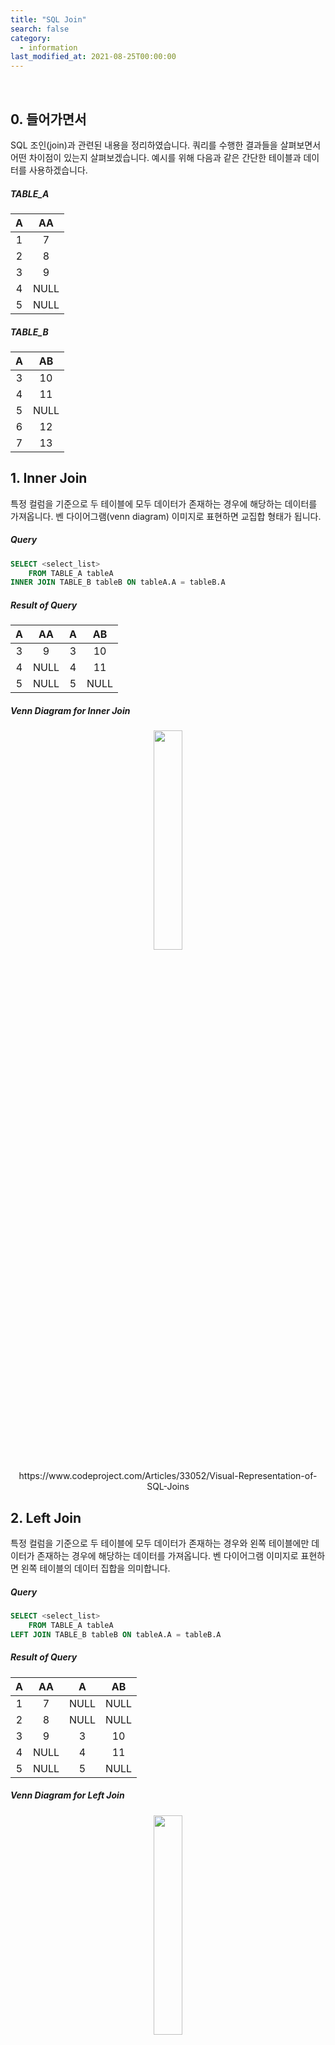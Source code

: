 ```yaml
---
title: "SQL Join"
search: false
category:
  - information
last_modified_at: 2021-08-25T00:00:00
---
```


<br/>

## 0. 들어가면서

SQL 조인(join)과 관련된 내용을 정리하였습니다. 
쿼리를 수행한 결과들을 살펴보면서 어떤 차이점이 있는지 살펴보겠습니다. 
예시를 위해 다음과 같은 간단한 테이블과 데이터를 사용하겠습니다.

##### TABLE_A

| A | AA |
|:---:|:---:|
| 1 | 7 |
| 2 | 8 |
| 3 | 9 |
| 4 | NULL |
| 5 | NULL |

##### TABLE_B

| A | AB |
|:---:|:---:|
| 3 | 10 |
| 4 | 11 |
| 5 | NULL |
| 6 | 12 |
| 7 | 13 |

## 1. Inner Join

특정 컬럼을 기준으로 두 테이블에 모두 데이터가 존재하는 경우에 해당하는 데이터를 가져옵니다. 
벤 다이어그램(venn diagram) 이미지로 표현하면 교집합 형태가 됩니다.

##### Query

```sql
SELECT <select_list> 
    FROM TABLE_A tableA 
INNER JOIN TABLE_B tableB ON tableA.A = tableB.A
```

##### Result of Query

| A | AA | A | AB |
|:---:|:---:|:---:|:---:|
| 3 | 9 | 3 | 10 |
| 4 | NULL | 4 | 11 |
| 5 | NULL | 5 | NULL |

##### Venn Diagram for Inner Join

<p align="center">
    <img src="/images/sql-join-1.JPG" width="30%" class="image__border">
</p>
<center>https://www.codeproject.com/Articles/33052/Visual-Representation-of-SQL-Joins</center>

## 2. Left Join

특정 컬럼을 기준으로 두 테이블에 모두 데이터가 존재하는 경우와 왼쪽 테이블에만 데이터가 존재하는 경우에 해당하는 데이터를 가져옵니다. 
벤 다이어그램 이미지로 표현하면 왼쪽 테이블의 데이터 집합을 의미합니다.

##### Query

```sql
SELECT <select_list> 
    FROM TABLE_A tableA 
LEFT JOIN TABLE_B tableB ON tableA.A = tableB.A
```

##### Result of Query

| A | AA | A | AB |
|:---:|:---:|:---:|:---:|
| 1 | 7 | NULL | NULL |
| 2 | 8 | NULL | NULL |
| 3 | 9 | 3 | 10 |
| 4 | NULL | 4 | 11 |
| 5 | NULL | 5 | NULL |

##### Venn Diagram for Left Join

<p align="center">
    <img src="/images/sql-join-2.JPG" width="30%" class="image__border">
</p>
<center>https://www.codeproject.com/Articles/33052/Visual-Representation-of-SQL-Joins</center>

## 3. Right Join

특정 컬럼을 기준으로 두 테이블에 모두 데이터가 존재하는 경우와 오른쪽 테이블에만 데이터가 존재하는 경우에 해당하는 데이터를 가져옵니다. 
벤 다이어그램 이미지로 표현하면 오른쪽 테이블의 데이터 집합을 의미합니다.

##### Query

```sql
SELECT <select_list> 
    FROM TABLE_A tableA 
RIGHT JOIN TABLE_B tableB ON tableA.A = tableB.A
```

##### Result of Query

| A | AA | A | AB |
|:---:|:---:|:---:|:---:|
| 3 | 9 | 3 | 10 |
| 4 | NULL | 4 | 11 |
| 5 | NULL | 5 | NULL |
| NULL | NULL | 6 | 12 |
| NULL | NULL | 7 | 13 |

##### Venn Diagram for Right Join

<p align="center">
    <img src="/images/sql-join-3.JPG" width="30%" class="image__border">
</p>
<center>https://www.codeproject.com/Articles/33052/Visual-Representation-of-SQL-Joins</center>

## 4. Outer Join

> Full Outer Join 혹은 Full Join 

테이블의 모든 레코드(record)들을 가져온 후 특정 컬럼을 기준으로 동일 데이터를 가지는 경우에만 연결해주고 나머지는 `NULL`로 지정합니다. 
벤 다이어그램 이미지로 표현하면 두 테이블의 전체 데이터 집합을 의미합니다.

##### Query

```sql
SELECT <select_list> 
    FROM TABLE_A tableA 
FULL OUTER JOIN TABLE_B tableB ON tableA.A = tableB.A
```

##### Result of Query

| A | AA | A | AB |
|:---:|:---:|:---:|:---:|
| 1 | 7 | NULL | NULL |
| 2 | 8 | NULL | NULL |
| 3 | 9 | 3 | 10 |
| 4 | NULL | 4 | 11 |
| 5 | NULL | 5 | NULL |
| NULL | NULL | 6 | 12 |
| NULL | NULL | 7 | 13 |

##### Venn Diagram for Outer Join

<p align="center">
    <img src="/images/sql-join-4.JPG" width="30%" class="image__border">
</p>
<center>https://www.codeproject.com/Articles/33052/Visual-Representation-of-SQL-Joins</center>

## 5. Left Excluding Join

> Left Join 방식에서 교집합 영역을 제거한 데이터 영역입니다.

`Left Join` 방식에서 조인 시 기준으로 사용한 컬럼 값이 오른쪽 테이블에서 `NULL`인 경우를 찾아냅니다. 
벤 다이어그램 이미지로 표현하면 왼쪽 테이블에만 존재하는 데이터 집합을 의미합니다.

##### Query

```sql
SELECT <select_list> 
    FROM TABLE_A tableA 
LEFT JOIN TABLE_B tableB ON tableA.A = tableB.A 
    WHERE tableB.A IS NULL
```

##### Result of Query

| A | AA | A | AB |
|:---:|:---:|:---:|:---:|
| 1 | 7 | NULL | NULL |
| 2 | 8 | NULL | NULL |

##### Venn Diagram for Left Excluding Join

<p align="center">
    <img src="/images/sql-join-5.JPG" width="30%" class="image__border">
</p>
<center>https://www.codeproject.com/Articles/33052/Visual-Representation-of-SQL-Joins</center>

## 6. Right Excluding Join

> Right Join 방식에서 교집합 영역을 제거한 데이터 영역입니다.

Right Join 방식에서 조인 시 기준으로 사용한 컬럼 값이 왼쪽 테이블에서 `NULL`인 경우를 찾아냅니다. 
벤 다이어그램 이미지로 표현하면 오른쪽 테이블에만 존재하는 데이터 집합을 의미합니다.

##### Query

```sql
SELECT <select_list> 
    FROM TABLE_A tableA 
RIGHT JOIN TABLE_B tableB ON tableA.A = tableB.A 
    WHERE tableA.A IS NULL
```

##### Result of Query

| A | AA | A | AB |
|:---:|:---:|:---:|:---:|
| NULL | NULL | 6 | 12 |
| NULL | NULL | 7 | 13 |

##### Venn Diagram for Right Excluding Join

<p align="center">
    <img src="/images/sql-join-6.JPG" width="30%" class="image__border">
</p>
<center>https://www.codeproject.com/Articles/33052/Visual-Representation-of-SQL-Joins</center>

## 7. Outer Excluding Join

> Outer Join 방식에서 교집합 영역을 제거한 데이터 영역입니다.

`Outer Join` 방식에서 조인 시 기준으로 사용한 컬럼 값이 왼쪽 테이블에서 `NULL`인 경우 혹은 오른쪽 테이블에서 `NULL`인 경우를 찾아냅니다. 
벤 다이어그램 이미지로 표현하면 두 테이블의 데이터에서 교집합 영역을 제거한 데이터 집합을 의미합니다.

##### Query

```sql
SELECT <select_list> 
    FROM TABLE_A tableA 
FULL OUTER JOIN TABLE_B tableB ON tableA.A = tableB.A 
    WHERE tableA.A IS NULL OR tableB.A IS NULL
```

##### Result of Query

| A | AA | A | AB |
|:---:|:---:|:---:|:---:|
| 1 | 7 | NULL | NULL |
| 2 | 8 | NULL | NULL |
| NULL | NULL | 6 | 12 |
| NULL | NULL | 7 | 13 |

##### Venn Diagram for Outer Excluding Join

<p align="center">
    <img src="/images/sql-join-7.JPG" width="30%" class="image__border">
</p>
<center>https://www.codeproject.com/Articles/33052/Visual-Representation-of-SQL-Joins</center>

## CLOSING

포스트를 작성하면서 MySQL의 경우 `Outer Join(Full Outer Join)` 키워드를 처리하지 못 합니다. 
`UNION` 키워드를 사용하여 같은 결과를 얻을 수 있습니다. 

##### Outer Join Query in MySQL

```sql
SELECT * 
    FROM mysqldb.TABLE_A tableA 
LEFT JOIN mysqldb.TABLE_B tableB ON tableA.A = tableB.A

UNION

SELECT * 
    FROM mysqldb.TABLE_A tableA 
RIGHT JOIN mysqldb.TABLE_B tableB ON tableA.A = tableB.A;
```

##### Outer Excluding Join Query in MySQL

```sql
SELECT * 
    FROM mysqldb.TABLE_A tableA 
LEFT JOIN mysqldb.TABLE_B tableB ON tableA.A = tableB.A 
    WHERE tableB.A IS NULL

UNION

SELECT * 
    FROM mysqldb.TABLE_A tableA 
RIGHT JOIN mysqldb.TABLE_B tableB ON tableA.A = tableB.A 
    WHERE tableA.A IS NULL;
```

#### REFERENCE

* <https://www.codeproject.com/Articles/33052/Visual-Representation-of-SQL-Joins>
* <https://yoo-hyeok.tistory.com/98>